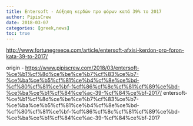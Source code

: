 ```yaml
---
title: Entersoft - Αύξηση κερδών προ φόρων κατά 39% το 2017
author: PipisCrew
date: 2018-03-07
categories: [greek,news]
toc: true
---
```


http://www.fortunegreece.com/article/entersoft-afxisi-kerdon-pro-foron-kata-39-to-2017/

origin - https://www.pipiscrew.com/2018/03/entersoft-%ce%b1%cf%8d%ce%be%ce%b7%cf%83%ce%b7-%ce%ba%ce%b5%cf%81%ce%b4%cf%8e%ce%bd-%cf%80%cf%81%ce%bf-%cf%86%cf%8c%cf%81%cf%89%ce%bd-%ce%ba%ce%b1%cf%84%ce%ac-39-%cf%84%ce%bf-2017/ entersoft-%ce%b1%cf%8d%ce%be%ce%b7%cf%83%ce%b7-%ce%ba%ce%b5%cf%81%ce%b4%cf%8e%ce%bd-%cf%80%cf%81%ce%bf-%cf%86%cf%8c%cf%81%cf%89%ce%bd-%ce%ba%ce%b1%cf%84%ce%ac-39-%cf%84%ce%bf-2017